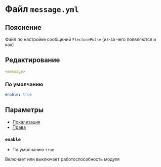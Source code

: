 # Файл `message.yml`

## Пояснение
Файл по настройке сообщений `FlectonePulse` (из-за чего появляются и как)

## Редактирование
```yaml
<message>
```

### По умолчанию
```yaml
enable: true
```

## Параметры

- [Локализация](/ru/localizations/ru_ru/message/)
- [Права](/ru/permission/message/)

### `enable`
- По умолчанию `true`

Включает или выключает работоспособность модуля